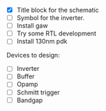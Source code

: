- [X] Title block for the schematic
- [ ] Symbol for the inverter.
- [ ] Install gaw 
- [ ] Try some RTL development 
- [ ] Install 130nm pdk

Devices to design:
- [ ] Inverter 
- [ ] Buffer 
- [ ] Opamp 
- [ ] Schmitt trigger 
- [ ] Bandgap 